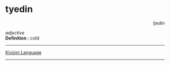 
# tyedin

<div align="right"><i>tjedin</i></div>

*adjective*  
**Definition :** cold  

---

[Kivümi Language](../README.md)

---
